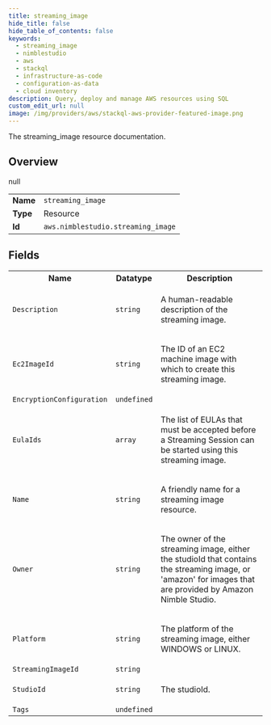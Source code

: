 ```yaml
---
title: streaming_image
hide_title: false
hide_table_of_contents: false
keywords:
  - streaming_image
  - nimblestudio
  - aws
  - stackql
  - infrastructure-as-code
  - configuration-as-data
  - cloud inventory
description: Query, deploy and manage AWS resources using SQL
custom_edit_url: null
image: /img/providers/aws/stackql-aws-provider-featured-image.png
---
```

The streaming_image resource documentation.

## Overview
<table><tbody>
<tr><td><b>Name</b></td><td><code>streaming_image</code></td></tr>
<tr><td><b>Type</b></td><td>Resource</td></tr>
null
<tr><td><b>Id</b></td><td><code>aws.nimblestudio.streaming_image</code></td></tr>
</tbody></table>

## Fields
<table><tbody>
<tr><th>Name</th><th>Datatype</th><th>Description</th></tr>
<tr><td><code>Description</code></td><td><code>string</code></td><td><p>A human-readable description of the streaming image.</p></td></tr><tr><td><code>Ec2ImageId</code></td><td><code>string</code></td><td><p>The ID of an EC2 machine image with which to create this streaming image.</p></td></tr><tr><td><code>EncryptionConfiguration</code></td><td><code>undefined</code></td><td></td></tr><tr><td><code>EulaIds</code></td><td><code>array</code></td><td><p>The list of EULAs that must be accepted before a Streaming Session can be started using this streaming image.</p></td></tr><tr><td><code>Name</code></td><td><code>string</code></td><td><p>A friendly name for a streaming image resource.</p></td></tr><tr><td><code>Owner</code></td><td><code>string</code></td><td><p>The owner of the streaming image, either the studioId that contains the streaming image, or 'amazon' for images that are provided by Amazon Nimble Studio.</p></td></tr><tr><td><code>Platform</code></td><td><code>string</code></td><td><p>The platform of the streaming image, either WINDOWS or LINUX.</p></td></tr><tr><td><code>StreamingImageId</code></td><td><code>string</code></td><td></td></tr><tr><td><code>StudioId</code></td><td><code>string</code></td><td><p>The studioId. </p></td></tr><tr><td><code>Tags</code></td><td><code>undefined</code></td><td></td></tr>
</tbody></table>